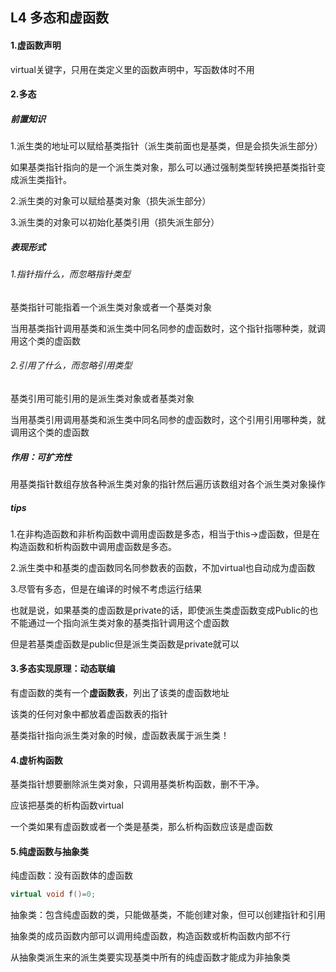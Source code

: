 ## L4 多态和虚函数

#### 1.虚函数声明

virtual关键字，只用在类定义里的函数声明中，写函数体时不用

#### 2.多态

##### 前置知识

1.派生类的地址可以赋给基类指针（派生类前面也是基类，但是会损失派生部分）

如果基类指针指向的是一个派生类对象，那么可以通过强制类型转换把基类指针变成派生类指针。

2.派生类的对象可以赋给基类对象（损失派生部分）

3.派生类的对象可以初始化基类引用（损失派生部分）

##### 表现形式

###### 1.指针指什么，而忽略指针类型

基类指针可能指着一个派生类对象或者一个基类对象

当用基类指针调用基类和派生类中同名同参的虚函数时，这个指针指哪种类，就调用这个类的虚函数

###### 2.引用了什么，而忽略引用类型

基类引用可能引用的是派生类对象或者基类对象

当用基类引用调用基类和派生类中同名同参的虚函数时，这个引用引用哪种类，就调用这个类的虚函数

##### 作用：可扩充性

用基类指针数组存放各种派生类对象的指针然后遍历该数组对各个派生类对象操作

##### tips

1.在非构造函数和非析构函数中调用虚函数是多态，相当于this->虚函数，但是在构造函数和析构函数中调用虚函数是多态。

2.派生类中和基类的虚函数同名同参数表的函数，不加virtual也自动成为虚函数

3.尽管有多态，但是在编译的时候不考虑运行结果

也就是说，如果基类的虚函数是private的话，即使派生类虚函数变成Public的也不能通过一个指向派生类对象的基类指针调用这个虚函数

但是若基类虚函数是public但是派生类函数是private就可以

#### 3.多态实现原理：动态联编

有虚函数的类有一个**虚函数表**，列出了该类的虚函数地址

该类的任何对象中都放着虚函数表的指针

基类指针指向派生类对象的时候，虚函数表属于派生类！

#### 4.虚析构函数

基类指针想要删除派生类对象，只调用基类析构函数，删不干净。

应该把基类的析构函数virtual

一个类如果有虚函数或者一个类是基类，那么析构函数应该是虚函数

#### 5.纯虚函数与抽象类

纯虚函数：没有函数体的虚函数

```C++
virtual void f()=0;
```

抽象类：包含纯虚函数的类，只能做基类，不能创建对象，但可以创建指针和引用

抽象类的成员函数内部可以调用纯虚函数，构造函数或析构函数内部不行

从抽象类派生来的派生类要实现基类中所有的纯虚函数才能成为非抽象类

